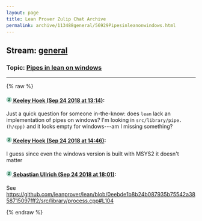 ```yaml
---
layout: page
title: Lean Prover Zulip Chat Archive 
permalink: archive/113488general/56929Pipesinleanonwindows.html
---
```


## Stream: [general](index.html)
### Topic: [Pipes in lean on windows](56929Pipesinleanonwindows.html)

---


{% raw %}
#### [![Click to go to Zulip](../../assets/img/zulip2.png) Keeley Hoek (Sep 24 2018 at 13:14)](https://leanprover.zulipchat.com/#narrow/stream/113488-general/topic/Pipes%20in%20lean%20on%20windows/near/134519900):
Just a quick question for someone in-the-know: does `lean` lack an implementation of pipes on windows? I'm looking in `src/library/pipe.(h/cpp)` and it looks empty for windows---am I missing something?

#### [![Click to go to Zulip](../../assets/img/zulip2.png) Keeley Hoek (Sep 24 2018 at 14:46)](https://leanprover.zulipchat.com/#narrow/stream/113488-general/topic/Pipes%20in%20lean%20on%20windows/near/134523742):
I guess since even the windows version is built with MSYS2 it doesn't matter

#### [![Click to go to Zulip](../../assets/img/zulip2.png) Sebastian Ullrich (Sep 24 2018 at 18:01)](https://leanprover.zulipchat.com/#narrow/stream/113488-general/topic/Pipes%20in%20lean%20on%20windows/near/134535515):
See https://github.com/leanprover/lean/blob/0eebde1b8b24b087935b75542a3858715097fff2/src/library/process.cpp#L104


{% endraw %}
